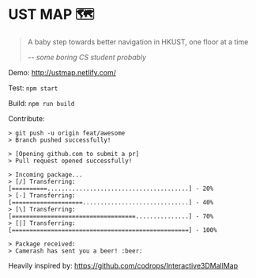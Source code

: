 # UST MAP 🗺

> A baby step towards better navigation in HKUST, one floor at a time
>
> -- _some boring CS student probably_

Demo: http://ustmap.netlify.com/

Test: `npm start`

Build: `npm run build`

Contribute:

```
> git push -u origin feat/awesome
> Branch pushed successfully!

> [Opening github.com to submit a pr]
> Pull request opened successfully!

> Incoming package...
> [/] Transferring: [==========........................................] - 20%
> [-] Transferring: [====================..............................] - 40%
> [\] Transferring: [===================================...............] - 70%
> [|] Transferring: [==================================================] - 100%

> Package received:
> Camerash has sent you a beer! :beer:
```

Heavily inspired by: https://github.com/codrops/Interactive3DMallMap
